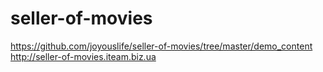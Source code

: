 # seller-of-movies
https://github.com/joyouslife/seller-of-movies/tree/master/demo_content
http://seller-of-movies.iteam.biz.ua

